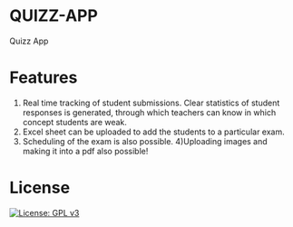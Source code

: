 # QUIZZ-APP
Quizz App 
# Features
 1) Real time tracking of student submissions. Clear statistics of student responses is generated, through which teachers can know in which concept students are weak.
 2) Excel sheet can be uploaded to add the students to a particular exam.
 3) Scheduling of the exam is also possible.
 4)Uploading images and making it into a pdf also possible!
 
# License
[![License: GPL v3](https://img.shields.io/badge/License-GPLv3-blue.svg)](https://www.gnu.org/licenses/gpl-3.0)
